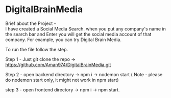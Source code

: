 # DigitalBrainMedia

Brief about the Project - <br/>
I have created a Social Media Search. when you put any company's name in the search bar and Enter you will get the social media account of that company.
For example, you can try Digital Brain Media.

To run the file follow the step.

Step 1 - Just git clone the repo -> https://github.com/Aman974/DigitalBrainMedia.git

Step 2 - open backend directory -> npm i -> nodemon start ( Note - please do nodemon start only, it might not work in npm start)

step 3 -  open frontend directory -> npm i -> npm start.
